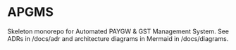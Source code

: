 ﻿# APGMS
Skeleton monorepo for Automated PAYGW & GST Management System.
See ADRs in /docs/adr and architecture diagrams in Mermaid in /docs/diagrams.